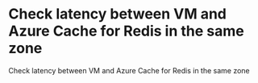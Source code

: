# Check latency between VM and Azure Cache for Redis in the same zone
Check latency between VM and Azure Cache for Redis in the same zone
